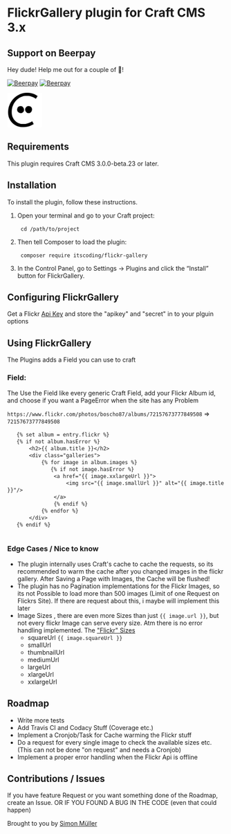 # FlickrGallery plugin for Craft CMS 3.x

## Support on Beerpay
Hey dude! Help me out for a couple of :beers:!

[![Beerpay](https://beerpay.io/boscho87/flickrgallery/badge.svg?style=beer-square)](https://beerpay.io/boscho87/flickrgallery)  [![Beerpay](https://beerpay.io/boscho87/flickrgallery/make-wish.svg?style=flat-square)](https://beerpay.io/boscho87/flickrgallery?focus=wish)

<img src="https://github.com/boscho87/flickrgallery/raw/master/src/icon.svg?sanitize=true" alt="Screenshot" width="80px" height=80px>

## Requirements

This plugin requires Craft CMS 3.0.0-beta.23 or later.

## Installation

To install the plugin, follow these instructions.

1. Open your terminal and go to your Craft project:

        cd /path/to/project

2. Then tell Composer to load the plugin:

        composer require itscoding/flickr-gallery

3. In the Control Panel, go to Settings → Plugins and click the “Install” button for FlickrGallery.

## Configuring FlickrGallery

Get a Flickr [Api Key](https://www.flickr.com/services/api/misc.api_keys.html) and store the "apikey" and "secret" in to your plguin options


## Using FlickrGallery

The Plugins adds a Field you can use to craft

### Field:

The Use the Field like every generic Craft Field, add your Flickr Album id, and choose if you want a PageError when the site has any Problem

`https://www.flickr.com/photos/boscho87/albums/72157673777849508` => `72157673777849508` 

```twig
   {% set album = entry.flickr %}
   {% if not album.hasError %}
       <h2>{{ album.title }}</h2>
       <div class="galleries">
           {% for image in album.images %}
              {% if not image.hasError %}
               <a href="{{ image.xxlargeUrl }}">
                   <img src="{{ image.smallUrl }}" alt="{{ image.title }}"/>
               </a>
               {% endif %}
           {% endfor %}
       </div>
   {% endif %}
  
```

### Edge Cases / Nice to know
- The plugin internally uses Craft's cache to cache the requests, so its recommended to warm the cache after you changed images in the flickr gallery. After Saving a Page with Images, the Cache will be flushed!
- The plugin has no Pagination implementations for the Flickr Images, so its not Possible to load more than 500 images (Limit of one Request on Flickrs Site). If there are request about this, i maybe will implement this later
- Image Sizes , there are even more Sizes than just `{{ image.url }}`, but not every flickr Image can serve every size. Atm there is no error handling implemented. The ["Flickr" Sizes](https://www.flickr.com/services/api/flickr.photos.getSizes.html)
   - squareUrl `{{ image.squareUrl }}`
   - smallUrl
   - thumbnailUrl
   - mediumUrl
   - largeUrl
   - xlargeUrl
   - xxlargeUrl
  
## Roadmap

- Write more tests
- Add Travis CI and Codacy Stuff (Coverage etc.)
- Implement a Cronjob/Task for Cache warming the Flickr stuff
- Do a request for every single image to check the available sizes etc. (This can not be done "on request" and needs a Cronjob)
- Implement a proper error handling when the Flickr Api is offline


## Contributions / Issues
If you have feature Request or you want something done of the Roadmap, create an Issue. OR IF YOU FOUND A BUG IN THE CODE (even that could happen)




Brought to you by [Simon Müller](https://blog.itscoding.ch)

